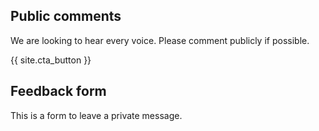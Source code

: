 ## Public comments

We are looking to hear every voice. Please comment publicly if possible.

{{ site.cta_button }}

## Feedback form

This is a form to leave a private message. 
